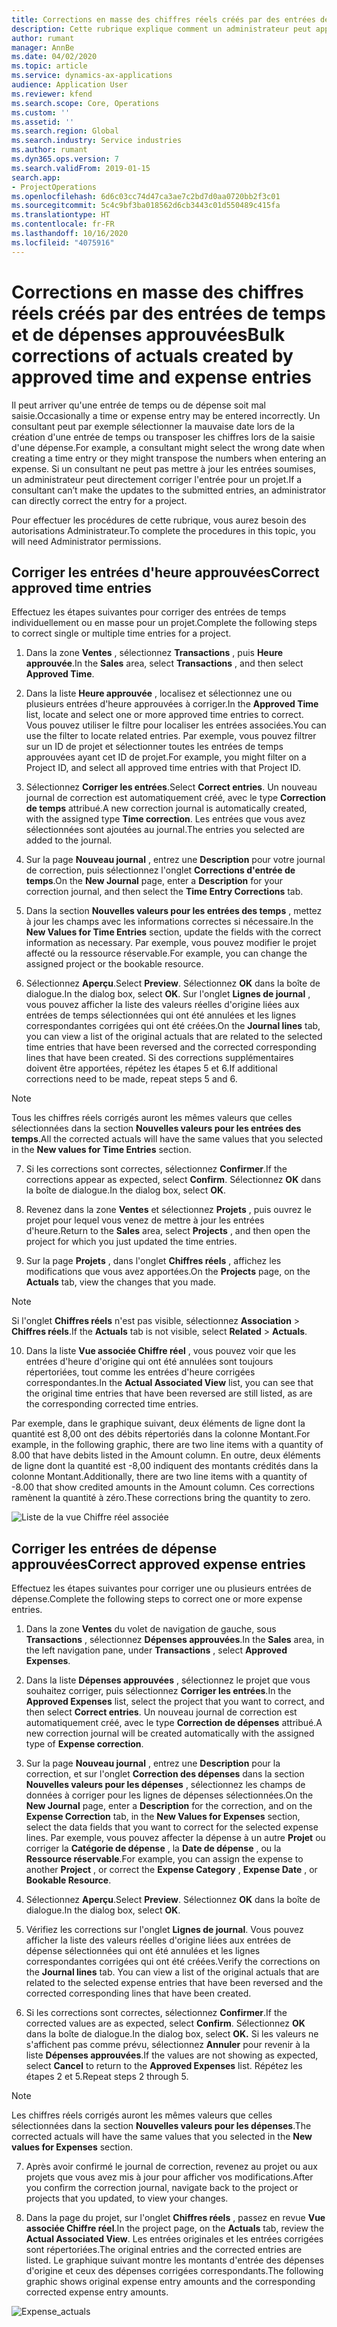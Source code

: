 ```yaml
---
title: Corrections en masse des chiffres réels créés par des entrées de temps et de dépenses approuvées
description: Cette rubrique explique comment un administrateur peut apporter des corrections individuelles ou en masse aux entrées de temps ou de dépenses précédemment approuvées si la facturation n'a pas été effectuée.
author: rumant
manager: AnnBe
ms.date: 04/02/2020
ms.topic: article
ms.service: dynamics-ax-applications
audience: Application User
ms.reviewer: kfend
ms.search.scope: Core, Operations
ms.custom: ''
ms.assetid: ''
ms.search.region: Global
ms.search.industry: Service industries
ms.author: rumant
ms.dyn365.ops.version: 7
ms.search.validFrom: 2019-01-15
search.app:
- ProjectOperations
ms.openlocfilehash: 6d6c03cc74d47ca3ae7c2bd7d0aa0720bb2f3c01
ms.sourcegitcommit: 5c4c9bf3ba018562d6cb3443c01d550489c415fa
ms.translationtype: HT
ms.contentlocale: fr-FR
ms.lasthandoff: 10/16/2020
ms.locfileid: "4075916"
---
```

# <a name="bulk-corrections-of-actuals-created-by-approved-time-and-expense-entries"></a><span data-ttu-id="672ec-103">Corrections en masse des chiffres réels créés par des entrées de temps et de dépenses approuvées</span><span class="sxs-lookup"><span data-stu-id="672ec-103">Bulk corrections of actuals created by approved time and expense entries</span></span>

<span data-ttu-id="672ec-104">Il peut arriver qu'une entrée de temps ou de dépense soit mal saisie.</span><span class="sxs-lookup"><span data-stu-id="672ec-104">Occasionally a time or expense entry may be entered incorrectly.</span></span> <span data-ttu-id="672ec-105">Un consultant peut par exemple sélectionner la mauvaise date lors de la création d'une entrée de temps ou transposer les chiffres lors de la saisie d'une dépense.</span><span class="sxs-lookup"><span data-stu-id="672ec-105">For example, a consultant might select the wrong date when creating a time entry or they might transpose the numbers when entering an expense.</span></span> <span data-ttu-id="672ec-106">Si un consultant ne peut pas mettre à jour les entrées soumises, un administrateur peut directement corriger l'entrée pour un projet.</span><span class="sxs-lookup"><span data-stu-id="672ec-106">If a consultant can’t make the updates to the submitted entries, an administrator can directly correct the entry for a project.</span></span>

<span data-ttu-id="672ec-107">Pour effectuer les procédures de cette rubrique, vous aurez besoin des autorisations Administrateur.</span><span class="sxs-lookup"><span data-stu-id="672ec-107">To complete the procedures in this topic, you will need Administrator permissions.</span></span>

## <a name="correct-approved-time-entries"></a><span data-ttu-id="672ec-108">Corriger les entrées d'heure approuvées</span><span class="sxs-lookup"><span data-stu-id="672ec-108">Correct approved time entries</span></span>     

<span data-ttu-id="672ec-109">Effectuez les étapes suivantes pour corriger des entrées de temps individuellement ou en masse pour un projet.</span><span class="sxs-lookup"><span data-stu-id="672ec-109">Complete the following steps to correct single or multiple time entries for a project.</span></span>

1. <span data-ttu-id="672ec-110">Dans la zone **Ventes** , sélectionnez **Transactions** , puis **Heure approuvée**.</span><span class="sxs-lookup"><span data-stu-id="672ec-110">In the **Sales** area, select **Transactions** , and then select **Approved Time**.</span></span> 

2. <span data-ttu-id="672ec-111">Dans la liste **Heure approuvée** , localisez et sélectionnez une ou plusieurs entrées d'heure approuvées à corriger.</span><span class="sxs-lookup"><span data-stu-id="672ec-111">In the **Approved Time** list, locate and select one or more approved time entries to correct.</span></span> <span data-ttu-id="672ec-112">Vous pouvez utiliser le filtre pour localiser les entrées associées.</span><span class="sxs-lookup"><span data-stu-id="672ec-112">You can use the filter to locate related entries.</span></span> <span data-ttu-id="672ec-113">Par exemple, vous pouvez filtrer sur un ID de projet et sélectionner toutes les entrées de temps approuvées ayant cet ID de projet.</span><span class="sxs-lookup"><span data-stu-id="672ec-113">For example, you might filter on a Project ID, and select all approved time entries with that Project ID.</span></span>

3. <span data-ttu-id="672ec-114">Sélectionnez **Corriger les entrées**.</span><span class="sxs-lookup"><span data-stu-id="672ec-114">Select **Correct entries**.</span></span> <span data-ttu-id="672ec-115">Un nouveau journal de correction est automatiquement créé, avec le type **Correction de temps** attribué.</span><span class="sxs-lookup"><span data-stu-id="672ec-115">A new correction journal is automatically created, with the assigned type **Time correction**.</span></span> <span data-ttu-id="672ec-116">Les entrées que vous avez sélectionnées sont ajoutées au journal.</span><span class="sxs-lookup"><span data-stu-id="672ec-116">The entries you selected are added to the journal.</span></span> 

4. <span data-ttu-id="672ec-117">Sur la page **Nouveau journal** , entrez une **Description** pour votre journal de correction, puis sélectionnez l'onglet **Corrections d'entrée de temps**.</span><span class="sxs-lookup"><span data-stu-id="672ec-117">On the **New Journal** page, enter a **Description** for your correction journal, and then select the **Time Entry Corrections** tab.</span></span>  
5. <span data-ttu-id="672ec-118">Dans la section **Nouvelles valeurs pour les entrées des temps** , mettez à jour les champs avec les informations correctes si nécessaire.</span><span class="sxs-lookup"><span data-stu-id="672ec-118">In the **New Values for Time Entries** section, update the fields with the correct information as necessary.</span></span> <span data-ttu-id="672ec-119">Par exemple, vous pouvez modifier le projet affecté ou la ressource réservable.</span><span class="sxs-lookup"><span data-stu-id="672ec-119">For example, you can change the assigned project or the bookable resource.</span></span>

6. <span data-ttu-id="672ec-120">Sélectionnez **Aperçu**.</span><span class="sxs-lookup"><span data-stu-id="672ec-120">Select **Preview**.</span></span> <span data-ttu-id="672ec-121">Sélectionnez **OK** dans la boîte de dialogue.</span><span class="sxs-lookup"><span data-stu-id="672ec-121">In the dialog box, select **OK**.</span></span> <span data-ttu-id="672ec-122">Sur l'onglet **Lignes de journal** , vous pouvez afficher la liste des valeurs réelles d'origine liées aux entrées de temps sélectionnées qui ont été annulées et les lignes correspondantes corrigées qui ont été créées.</span><span class="sxs-lookup"><span data-stu-id="672ec-122">On the **Journal lines** tab, you can view a list of the original actuals that are related to the selected time entries that have been reversed and the corrected corresponding lines that have been created.</span></span> <span data-ttu-id="672ec-123">Si des corrections supplémentaires doivent être apportées, répétez les étapes 5 et 6.</span><span class="sxs-lookup"><span data-stu-id="672ec-123">If additional corrections need to be made, repeat steps 5 and 6.</span></span> 

> [!NOTE]
> <span data-ttu-id="672ec-124">Tous les chiffres réels corrigés auront les mêmes valeurs que celles sélectionnées dans la section **Nouvelles valeurs pour les entrées des temps**.</span><span class="sxs-lookup"><span data-stu-id="672ec-124">All the corrected actuals will have the same values that you selected in the **New values for Time Entries** section.</span></span>

7. <span data-ttu-id="672ec-125">Si les corrections sont correctes, sélectionnez **Confirmer**.</span><span class="sxs-lookup"><span data-stu-id="672ec-125">If the corrections appear as expected, select **Confirm**.</span></span> <span data-ttu-id="672ec-126">Sélectionnez **OK** dans la boîte de dialogue.</span><span class="sxs-lookup"><span data-stu-id="672ec-126">In the dialog box, select **OK**.</span></span>

8. <span data-ttu-id="672ec-127">Revenez dans la zone **Ventes** et sélectionnez **Projets** , puis ouvrez le projet pour lequel vous venez de mettre à jour les entrées d'heure.</span><span class="sxs-lookup"><span data-stu-id="672ec-127">Return to the **Sales** area, select **Projects** , and then open the project for which you just updated the time entries.</span></span> 

9. <span data-ttu-id="672ec-128">Sur la page **Projets** , dans l'onglet **Chiffres réels** , affichez les modifications que vous avez apportées.</span><span class="sxs-lookup"><span data-stu-id="672ec-128">On the **Projects** page, on the **Actuals** tab, view the changes that you made.</span></span> 

> [!NOTE]
> <span data-ttu-id="672ec-129">Si l'onglet **Chiffres réels** n'est pas visible, sélectionnez **Association** > **Chiffres réels**.</span><span class="sxs-lookup"><span data-stu-id="672ec-129">If the **Actuals** tab is not visible, select **Related** > **Actuals**.</span></span>  

10. <span data-ttu-id="672ec-130">Dans la liste **Vue associée Chiffre réel** , vous pouvez voir que les entrées d'heure d'origine qui ont été annulées sont toujours répertoriées, tout comme les entrées d'heure corrigées correspondantes.</span><span class="sxs-lookup"><span data-stu-id="672ec-130">In the **Actual Associated View** list, you can see that the original time entries that have been reversed are still listed, as are the corresponding corrected time entries.</span></span> 

<span data-ttu-id="672ec-131">Par exemple, dans le graphique suivant, deux éléments de ligne dont la quantité est 8,00 ont des débits répertoriés dans la colonne Montant.</span><span class="sxs-lookup"><span data-stu-id="672ec-131">For example, in the following graphic, there are two line items with a quantity of 8.00 that have debits listed in the Amount column.</span></span> <span data-ttu-id="672ec-132">En outre, deux éléments de ligne dont la quantité est -8,00 indiquent des montants crédités dans la colonne Montant.</span><span class="sxs-lookup"><span data-stu-id="672ec-132">Additionally, there are two line items with a quantity of -8.00 that show credited amounts in the Amount column.</span></span> <span data-ttu-id="672ec-133">Ces corrections ramènent la quantité à zéro.</span><span class="sxs-lookup"><span data-stu-id="672ec-133">These corrections bring the quantity to zero.</span></span>

![Liste de la vue Chiffre réel associée](https://github.com/MicrosoftDocs/dynamics-365-customer-engagement-pr/blob/bulk-corrections-actuals-created-by-approved-time-expense-entries.md/time-actuals.png)
 
## <a name="correct-approved-expense-entries"></a><span data-ttu-id="672ec-135">Corriger les entrées de dépense approuvées</span><span class="sxs-lookup"><span data-stu-id="672ec-135">Correct approved expense entries</span></span>

<span data-ttu-id="672ec-136">Effectuez les étapes suivantes pour corriger une ou plusieurs entrées de dépense.</span><span class="sxs-lookup"><span data-stu-id="672ec-136">Complete the following steps to correct one or more expense entries.</span></span> 

1. <span data-ttu-id="672ec-137">Dans la zone **Ventes** du volet de navigation de gauche, sous **Transactions** , sélectionnez **Dépenses approuvées**.</span><span class="sxs-lookup"><span data-stu-id="672ec-137">In the **Sales** area, in the left navigation pane, under **Transactions** , select **Approved Expenses**.</span></span>

2. <span data-ttu-id="672ec-138">Dans la liste **Dépenses approuvées** , sélectionnez le projet que vous souhaitez corriger, puis sélectionnez **Corriger les entrées**.</span><span class="sxs-lookup"><span data-stu-id="672ec-138">In the **Approved Expenses** list, select the project that you want to correct, and then select **Correct entries**.</span></span> <span data-ttu-id="672ec-139">Un nouveau journal de correction est automatiquement créé, avec le type **Correction de dépenses** attribué.</span><span class="sxs-lookup"><span data-stu-id="672ec-139">A new correction journal will be created automatically with the assigned type of **Expense correction**.</span></span> 

3. <span data-ttu-id="672ec-140">Sur la page **Nouveau journal** , entrez une **Description** pour la correction, et sur l'onglet **Correction des dépenses** dans la section **Nouvelles valeurs pour les dépenses** , sélectionnez les champs de données à corriger pour les lignes de dépenses sélectionnées.</span><span class="sxs-lookup"><span data-stu-id="672ec-140">On the **New Journal** page, enter a **Description** for the correction, and on the **Expense Correction** tab, in the **New Values for Expenses** section, select the data fields that you want to correct for the selected expense lines.</span></span> <span data-ttu-id="672ec-141">Par exemple, vous pouvez affecter la dépense à un autre **Projet** ou corriger la **Catégorie de dépense** , la **Date de dépense** , ou la **Ressource réservable**.</span><span class="sxs-lookup"><span data-stu-id="672ec-141">For example, you can assign the expense to another **Project** , or correct the **Expense Category** , **Expense Date** , or **Bookable Resource**.</span></span>

4. <span data-ttu-id="672ec-142">Sélectionnez **Aperçu**.</span><span class="sxs-lookup"><span data-stu-id="672ec-142">Select **Preview**.</span></span> <span data-ttu-id="672ec-143">Sélectionnez **OK** dans la boîte de dialogue.</span><span class="sxs-lookup"><span data-stu-id="672ec-143">In the dialog box, select **OK**.</span></span> 

5. <span data-ttu-id="672ec-144">Vérifiez les corrections sur l'onglet **Lignes de journal**. Vous pouvez afficher la liste des valeurs réelles d'origine liées aux entrées de dépense sélectionnées qui ont été annulées et les lignes correspondantes corrigées qui ont été créées.</span><span class="sxs-lookup"><span data-stu-id="672ec-144">Verify the corrections on the **Journal lines** tab. You can view a list of the original actuals that are related to the selected expense entries that have been reversed and the corrected corresponding lines that have been created.</span></span>

6. <span data-ttu-id="672ec-145">Si les corrections sont correctes, sélectionnez **Confirmer**.</span><span class="sxs-lookup"><span data-stu-id="672ec-145">If the corrected values are as expected, select **Confirm**.</span></span> <span data-ttu-id="672ec-146">Sélectionnez **OK** dans la boîte de dialogue.</span><span class="sxs-lookup"><span data-stu-id="672ec-146">In the dialog box, select **OK.**</span></span> <span data-ttu-id="672ec-147">Si les valeurs ne s'affichent pas comme prévu, sélectionnez **Annuler** pour revenir à la liste **Dépenses approuvées**.</span><span class="sxs-lookup"><span data-stu-id="672ec-147">If the values are not showing as expected, select **Cancel** to return to the **Approved Expenses** list.</span></span> <span data-ttu-id="672ec-148">Répétez les étapes 2 et 5.</span><span class="sxs-lookup"><span data-stu-id="672ec-148">Repeat steps 2 through 5.</span></span> 

> [!NOTE]
> <span data-ttu-id="672ec-149">Les chiffres réels corrigés auront les mêmes valeurs que celles sélectionnées dans la section **Nouvelles valeurs pour les dépenses**.</span><span class="sxs-lookup"><span data-stu-id="672ec-149">The corrected actuals will have the same values that you selected in the **New values for Expenses** section.</span></span>

7. <span data-ttu-id="672ec-150">Après avoir confirmé le journal de correction, revenez au projet ou aux projets que vous avez mis à jour pour afficher vos modifications.</span><span class="sxs-lookup"><span data-stu-id="672ec-150">After you confirm the correction journal, navigate back to the project or projects that you updated, to view your changes.</span></span>  

8. <span data-ttu-id="672ec-151">Dans la page du projet, sur l'onglet **Chiffres réels** , passez en revue **Vue associée Chiffre réel**.</span><span class="sxs-lookup"><span data-stu-id="672ec-151">In the project page, on the **Actuals** tab, review the **Actual Associated View**.</span></span> <span data-ttu-id="672ec-152">Les entrées originales et les entrées corrigées sont répertoriées.</span><span class="sxs-lookup"><span data-stu-id="672ec-152">The original entries and the corrected entries are listed.</span></span> <span data-ttu-id="672ec-153">Le graphique suivant montre les montants d'entrée des dépenses d'origine et ceux des dépenses corrigées correspondants.</span><span class="sxs-lookup"><span data-stu-id="672ec-153">The following graphic shows original expense entry amounts and the corresponding corrected expense entry amounts.</span></span> 

![Expense_actuals](https://user-images.githubusercontent.com/60806505/77122219-4cd52900-69fa-11ea-8349-ccd2ffebf640.png)
